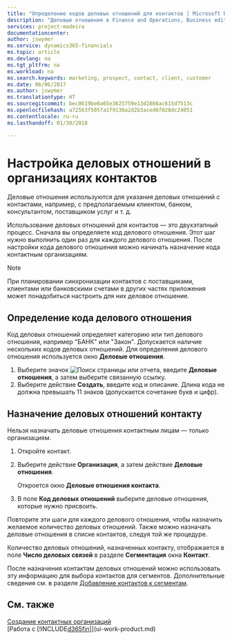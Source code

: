 ```yaml
---
title: "Определение кодов деловых отношений для контактов | Microsoft Docs"
description: "Деловые отношения в Finance and Operations, Business edition помогают в маркетинге и показывают ваши деловые отношения с потенциальными и текущими клиентами и партнерами, например с банком или с поставщиком услуг."
services: project-madeira
documentationcenter: 
author: jswymer
ms.service: dynamics365-financials
ms.topic: article
ms.devlang: na
ms.tgt_pltfrm: na
ms.workload: na
ms.search.keywords: marketing, prospect, contact, client, customer
ms.date: 06/06/2017
ms.author: jswymer
ms.translationtype: HT
ms.sourcegitcommit: bec0619be0a65e3625759e13d2866ac615d7513c
ms.openlocfilehash: a72563f5057a1f9136a2d2b3aced6f028dc24051
ms.contentlocale: ru-ru
ms.lasthandoff: 01/30/2018

---
```

# <a name="setting-up-business-relations-on-contact-companies"></a>Настройка деловых отношений в организациях контактов
Деловые отношения используются для указания деловых отношений с контактами, например, с предполагаемым клиентом, банком, консультантом, поставщиком услуг и т. д.

Использование деловых отношений для контактов — это двухэтапный процесс. Сначала вы определяете код делового отношения. Этот шаг нужно выполнить один раз для каждого делового отношения. После настройки кода делового отношения можно начинать назначение кода контактным организациям.

> [!NOTE]  
>   При планировании синхронизации контактов с поставщиками, клиентами или банковскими счетами в других частях приложения может понадобиться настроить для них деловое отношение.

## <a name="to-define-a-business-relation-code"></a>Определение кода делового отношения
Код деловых отношений определяет категорию или тип делового отношения, например "БАНК" или "Закон". Допускается наличие нескольких кодов деловых отношений. Для определения делового отношения используется окно **Деловые отношения**.

1. Выберите значок ![Поиск страницы или отчета](media/ui-search/search_small.png "Значок поиска страницы или отчета"), введите **Деловые отношения**, а затем выберите связанную ссылку.
2. Выберите действие **Создать**, введите код и описание. Длина кода не должна превышать 11 знаков (допускается сочетание букв и цифр).

## <a name="AssignBusRelContact"></a> Назначение деловых отношений контакту
Нельзя назначать деловые отношения контактным лицам — только организациям.

1. Откройте контакт.
2. Выберите действие **Организация**, а затем действие **Деловые отношения**.

    Откроется окно **Деловые отношения контакта**.
3. В поле **Код деловых отношений** выберите деловые отношения, которые нужно присвоить.

Повторите эти шаги для каждого делового отношения, чтобы назначить желаемое количество деловых отношений. Также можно назначать деловые отношения в списке контактов, следуя той же процедуре.

Количество деловых отношений, назначенных контакту, отображается в поле **Число деловых связей** в разделе **Сегментация** окна **Контакт**.

После назначения контактам деловых отношений можно использовать эту информацию для выбора контактов для сегментов. Дополнительные сведения см. в разделе [Добавление контактов к сегментам](marketing-add-contact-segment.md).

## <a name="see-also"></a>См. также
[Создание контактных организаций](marketing-create-contact-companies.md)  
[Работа с [!INCLUDE[d365fin](includes/d365fin_md.md)]](ui-work-product.md)

